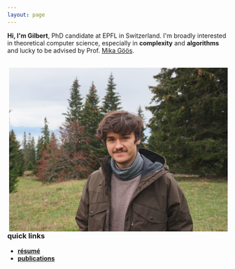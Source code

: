 ```yaml
---
layout: page
---
```


 **Hi, I'm Gilbert**, PhD candidate at EPFL in Switzerland. I'm broadly interested in theoretical computer science, especially in **complexity** and **algorithms** and lucky to be advised by Prof. [Mika Göös](https://theory.epfl.ch/mika/).

<br>
<img style="float: right" width="500" src="/assets/pic.png">

### quick links

* **[résumé]({{https://github.com/DaiSijie/academic-website/tree/main}}/assets/resume.pdf)**
* **[publications](/publications)**







